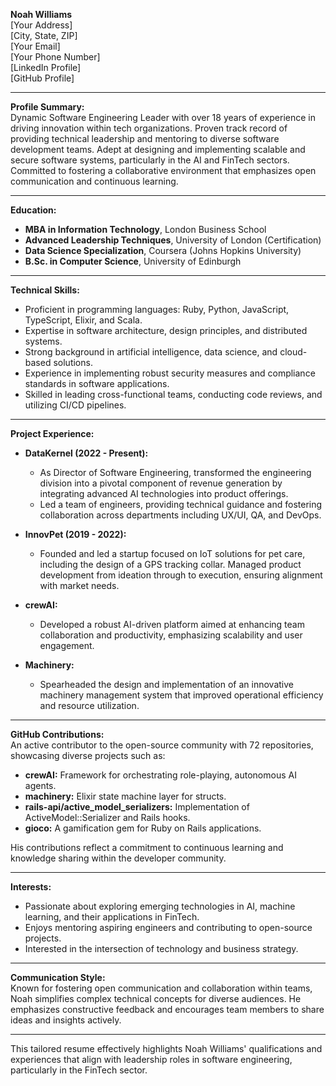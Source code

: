 **Noah Williams**  
[Your Address]  
[City, State, ZIP]  
[Your Email]  
[Your Phone Number]  
[LinkedIn Profile]  
[GitHub Profile]  

---

**Profile Summary:**  
Dynamic Software Engineering Leader with over 18 years of experience in driving innovation within tech organizations. Proven track record of providing technical leadership and mentoring to diverse software development teams. Adept at designing and implementing scalable and secure software systems, particularly in the AI and FinTech sectors. Committed to fostering a collaborative environment that emphasizes open communication and continuous learning.

---

**Education:**  
- **MBA in Information Technology**, London Business School  
- **Advanced Leadership Techniques**, University of London (Certification)  
- **Data Science Specialization**, Coursera (Johns Hopkins University)  
- **B.Sc. in Computer Science**, University of Edinburgh  

---

**Technical Skills:**  
- Proficient in programming languages: Ruby, Python, JavaScript, TypeScript, Elixir, and Scala.  
- Expertise in software architecture, design principles, and distributed systems.  
- Strong background in artificial intelligence, data science, and cloud-based solutions.  
- Experience in implementing robust security measures and compliance standards in software applications.  
- Skilled in leading cross-functional teams, conducting code reviews, and utilizing CI/CD pipelines.  

---

**Project Experience:**  
- **DataKernel (2022 - Present):**  
  - As Director of Software Engineering, transformed the engineering division into a pivotal component of revenue generation by integrating advanced AI technologies into product offerings.  
  - Led a team of engineers, providing technical guidance and fostering collaboration across departments including UX/UI, QA, and DevOps.

- **InnovPet (2019 - 2022):**  
  - Founded and led a startup focused on IoT solutions for pet care, including the design of a GPS tracking collar. Managed product development from ideation through to execution, ensuring alignment with market needs.

- **crewAI:**  
  - Developed a robust AI-driven platform aimed at enhancing team collaboration and productivity, emphasizing scalability and user engagement.

- **Machinery:**  
  - Spearheaded the design and implementation of an innovative machinery management system that improved operational efficiency and resource utilization.

---

**GitHub Contributions:**  
An active contributor to the open-source community with 72 repositories, showcasing diverse projects such as:  
- **crewAI:** Framework for orchestrating role-playing, autonomous AI agents.  
- **machinery:** Elixir state machine layer for structs.  
- **rails-api/active_model_serializers:** Implementation of ActiveModel::Serializer and Rails hooks.  
- **gioco:** A gamification gem for Ruby on Rails applications.  

His contributions reflect a commitment to continuous learning and knowledge sharing within the developer community.

---

**Interests:**  
- Passionate about exploring emerging technologies in AI, machine learning, and their applications in FinTech.  
- Enjoys mentoring aspiring engineers and contributing to open-source projects.  
- Interested in the intersection of technology and business strategy.  

---

**Communication Style:**  
Known for fostering open communication and collaboration within teams, Noah simplifies complex technical concepts for diverse audiences. He emphasizes constructive feedback and encourages team members to share ideas and insights actively.

---

This tailored resume effectively highlights Noah Williams' qualifications and experiences that align with leadership roles in software engineering, particularly in the FinTech sector.